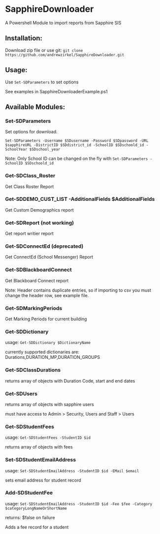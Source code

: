 # SapphireDownloader
A Powershell Module to import reports from Sapphire SIS

## Installation:
Download zip file or use git: `git clone https://github.com/andrewzirkel/SapphireDownloader.git`

## Usage:
Use `Set-SDParameters` to set options

See examples in SapphireDownloaderExample.ps1

## Available Modules:
### Set-SDParameters

Set options for download.

`Set-SDParameters -Username $SDusername -Password $SDpassword -URL $sapphireURL -DistrictID $SDdistrict_id -SchoolID $SDschoold_id -SchoolYear $SDschool_year`

Note: Only School ID can be changed on the fly with `Set-SDParameters -SchoolID $SDschoold_id`

### Get-SDClass_Roster

Get Class Roster Report

### Get-SDDEMO_CUST_LIST -AdditionalFields $AdditionalFields

Get Custom Demographics report

### Get-SDReport (not working)

Get report writier report

### Get-SDConnectEd (deprecated)

Get ConnectEd (School Messenger) Report

### Get-SDBlackboardConnect
Get Blackboard Connect report

Note: Header contains duplicate entries, so if importing to csv you must change the header row, see example file.

### Get-SDMarkingPeriods

Get Marking Periods for current building

###  Get-SDDictionary

usage:  `Get-SDDictionary $DictionaryName`

currently supported dictionaries are: Durations,DURATION_MP,DURATION_GROUPS

### Get-SDClassDurations

returns array of objects with Duration Code, start and end dates

### Get-SDUsers

returns array of objects with sapphire users

must have access to Admin > Security, Users and Staff > Users

### Get-SDStudentFees

usage: `Get-SDStudentFees -StudentID $id`

returns array of objects with fees

### Set-SDStudentEmailAddress

usage: `Set-SDStudentEmailAddress -StudentID $id -EMail $email`

sets email address for student record

### Add-SDStudentFee

usage: `Set-SDStudentEmailAddress -StudentID $id -Fee $fee -Category $categoryLongNameOrShortName`

returns: $false on failure

Adds a fee record for a student
